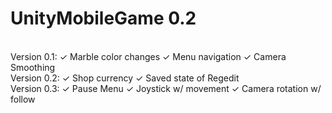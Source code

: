 # UnityMobileGame 0.2
<html>
<br>
  Version 0.1: ✓ Marble color changes ✓ Menu navigation ✓ Camera Smoothing
<br>
  Version 0.2: ✓ Shop currency ✓ Saved state of Regedit
<br>
  Version 0.3: ✓ Pause Menu ✓ Joystick w/ movement ✓ Camera rotation w/ follow
</html>
